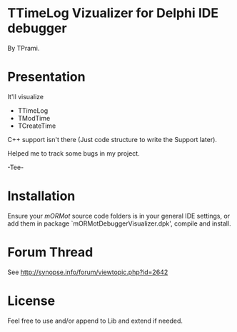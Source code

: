 TTimeLog Vizualizer for Delphi IDE debugger
===========================================

By TPrami.

# Presentation

It'll visualize 
* TTimeLog
* TModTime
* TCreateTime

C++ support isn't there (Just code structure to write the Support later).

Helped me to track some bugs in my project.

-Tee-

# Installation

Ensure your *mORMot* source code folders is in your general IDE settings, or add them in package `mORMotDebuggerVisualizer.dpk', compile and install.

# Forum Thread

See http://synopse.info/forum/viewtopic.php?id=2642

# License

Feel free to use and/or append to Lib and extend if needed.
